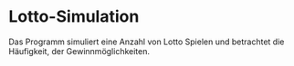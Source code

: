 # Lotto-Simulation
 Das Programm simuliert eine Anzahl von Lotto Spielen und betrachtet die Häufigkeit, der Gewinnmöglichkeiten.
